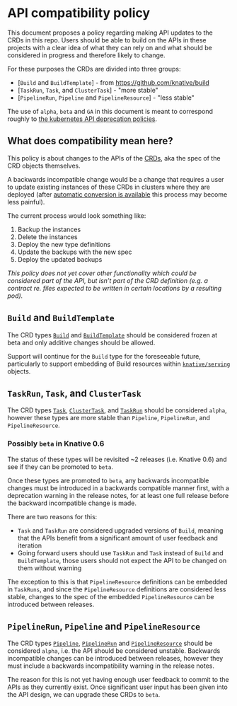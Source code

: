 # API compatibility policy

This document proposes a policy regarding making API updates to the CRDs in this repo.
Users should be able to build on the APIs in these projects with a clear idea of what
they can rely on and what should be considered in progress and therefore likely to change.

For these purposes the CRDs are divided into three groups:

* [`Build` and `BuildTemplate`] - from https://github.com/knative/build
* [`TaskRun`, `Task`, and `ClusterTask`] - "more stable"
* [`PipelineRun`, `Pipeline` and `PipelineResource`] - "less stable"

The use of `alpha`, `beta` and `GA` in this document is meant to correspond roughly to
[the kubernetes API deprecation policies](https://kubernetes.io/docs/reference/using-api/deprecation-policy/#deprecating-a-flag-or-cli).

## What does compatibility mean here?

This policy is about changes to the APIs of the [CRDs](https://kubernetes.io/docs/concepts/extend-kubernetes/api-extension/custom-resources/),
aka the spec of the CRD objects themselves.

A backwards incompatible change would be a change that requires a user to update existing
instances of these CRDs in clusters where they are deployed (after
[automatic conversion is available](https://kubernetes.io/docs/tasks/access-kubernetes-api/custom-resources/custom-resource-definition-versioning/#webhook-conversion)
this process may become less painful).

The current process would look something like:

1. Backup the instances
2. Delete the instances
3. Deploy the new type definitions
4. Update the backups with the new spec
5. Deploy the updated backups

_This policy does not yet cover other functionality which could be considered part of the API,
but isn’t part of the CRD definition (e.g. a contract re. files expected to be written in
certain locations by a resulting pod)._

## `Build` and `BuildTemplate`

The CRD types [`Build`](https://github.com/knative/docs/blob/master/build/builds.md) and
[`BuildTemplate`](https://github.com/knative/docs/blob/master/build/build-templates.md)
should be considered frozen at beta and only additive changes should be allowed.

Support will continue for the `Build` type for the foreseeable future, particularly to support
embedding of Build resources within [`knative/serving`](https://github.com/knative/serving) objects.

## `TaskRun`, `Task`, and `ClusterTask`

The CRD types [`Task`](https://github.com/knative/build-pipeline/blob/master/docs/Concepts.md#task),
[`ClusterTask`](https://github.com/knative/build-pipeline/blob/master/docs/Concepts.md#clustertask),
and [`TaskRun`](https://github.com/knative/build-pipeline/blob/master/docs/Concepts.md#taskrun)
should be considered `alpha`, however these types are more stable than `Pipeline`, `PipelineRun`,
and `PipelineResource`.

### Possibly `beta` in Knative 0.6

The status of these types will be revisited ~2 releases (i.e. Knative 0.6) and see if they can be
promoted to `beta`.

Once these types are promoted to `beta`, any backwards incompatible changes must be introduced in
a backwards compatible manner first, with a deprecation warning in the release notes, for at least one
full release before the backward incompatible change is made.

There are two reasons for this:
- `Task` and `TaskRun` are considered upgraded versions of `Build`, meaning that the APIs benefit
  from a significant amount of user feedback and iteration
- Going forward users should use `TaskRun` and `Task` instead of `Build` and `BuildTemplate`,
  those users should not expect the API to be changed on them without warning

The exception to this is that `PipelineResource` definitions can be embedded in `TaskRuns`,
and since the `PipelineResource` definitions are considered less stable, changes to the spec of
the embedded `PipelineResource` can be introduced between releases.

## `PipelineRun`, `Pipeline` and `PipelineResource`

The CRD types [`Pipeline`](https://github.com/knative/build-pipeline/blob/master/docs/Concepts.md#pipeline),
[`PipelineRun`](https://github.com/knative/build-pipeline/blob/master/docs/Concepts.md#pipelinerun)
and [`PipelineResource`](https://github.com/knative/build-pipeline/blob/master/docs/Concepts.md#pipelineresources)
should be considered `alpha`, i.e. the API should be considered unstable. Backwards incompatible
changes can be introduced between releases, however they must include a backwards incompatibility
warning in the release notes.

The reason for this is not yet having enough user feedback to commit to the APIs as
they currently exist. Once significant user input has been given into the API design, we can
upgrade these CRDs to `beta`.
